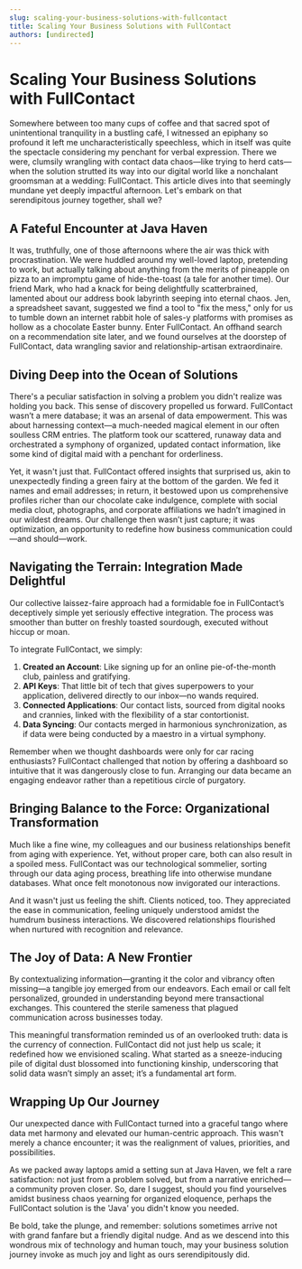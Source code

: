 ```yaml
---
slug: scaling-your-business-solutions-with-fullcontact
title: Scaling Your Business Solutions with FullContact
authors: [undirected]
---
```



# Scaling Your Business Solutions with FullContact

Somewhere between too many cups of coffee and that sacred spot of unintentional tranquility in a bustling café, I witnessed an epiphany so profound it left me uncharacteristically speechless, which in itself was quite the spectacle considering my penchant for verbal expression. There we were, clumsily wrangling with contact data chaos—like trying to herd cats—when the solution strutted its way into our digital world like a nonchalant groomsman at a wedding: FullContact. This article dives into that seemingly mundane yet deeply impactful afternoon. Let's embark on that serendipitous journey together, shall we?

## A Fateful Encounter at Java Haven

It was, truthfully, one of those afternoons where the air was thick with procrastination. We were huddled around my well-loved laptop, pretending to work, but actually talking about anything from the merits of pineapple on pizza to an impromptu game of hide-the-toast (a tale for another time). Our friend Mark, who had a knack for being delightfully scatterbrained, lamented about our address book labyrinth seeping into eternal chaos. Jen, a spreadsheet savant, suggested we find a tool to "fix the mess," only for us to tumble down an internet rabbit hole of sales-y platforms with promises as hollow as a chocolate Easter bunny. Enter FullContact. An offhand search on a recommendation site later, and we found ourselves at the doorstep of FullContact, data wrangling savior and relationship-artisan extraordinaire.

## Diving Deep into the Ocean of Solutions

There's a peculiar satisfaction in solving a problem you didn't realize was holding you back. This sense of discovery propelled us forward. FullContact wasn’t a mere database; it was an arsenal of data empowerment. This was about harnessing context—a much-needed magical element in our often soulless CRM entries. The platform took our scattered, runaway data and orchestrated a symphony of organized, updated contact information, like some kind of digital maid with a penchant for orderliness. 

Yet, it wasn't just that. FullContact offered insights that surprised us, akin to unexpectedly finding a green fairy at the bottom of the garden. We fed it names and email addresses; in return, it bestowed upon us comprehensive profiles richer than our chocolate cake indulgence, complete with social media clout, photographs, and corporate affiliations we hadn’t imagined in our wildest dreams. Our challenge then wasn’t just capture; it was optimization, an opportunity to redefine how business communication could—and should—work.

## Navigating the Terrain: Integration Made Delightful

Our collective laissez-faire approach had a formidable foe in FullContact’s deceptively simple yet seriously effective integration. The process was smoother than butter on freshly toasted sourdough, executed without hiccup or moan. 

To integrate FullContact, we simply:
1. **Created an Account**: Like signing up for an online pie-of-the-month club, painless and gratifying.
2. **API Keys**: That little bit of tech that gives superpowers to your application, delivered directly to our inbox—no wands required.
3. **Connected Applications**: Our contact lists, sourced from digital nooks and crannies, linked with the flexibility of a star contortionist.
4. **Data Syncing**: Our contacts merged in harmonious synchronization, as if data were being conducted by a maestro in a virtual symphony.

Remember when we thought dashboards were only for car racing enthusiasts? FullContact challenged that notion by offering a dashboard so intuitive that it was dangerously close to fun. Arranging our data became an engaging endeavor rather than a repetitious circle of purgatory.

## Bringing Balance to the Force: Organizational Transformation

Much like a fine wine, my colleagues and our business relationships benefit from aging with experience. Yet, without proper care, both can also result in a spoiled mess. FullContact was our technological sommelier, sorting through our data aging process, breathing life into otherwise mundane databases. What once felt monotonous now invigorated our interactions.

And it wasn't just us feeling the shift. Clients noticed, too. They appreciated the ease in communication, feeling uniquely understood amidst the humdrum business interactions. We discovered relationships flourished when nurtured with recognition and relevance.

## The Joy of Data: A New Frontier

By contextualizing information—granting it the color and vibrancy often missing—a tangible joy emerged from our endeavors. Each email or call felt personalized, grounded in understanding beyond mere transactional exchanges. This countered the sterile sameness that plagued communication across businesses today.

This meaningful transformation reminded us of an overlooked truth: data is the currency of connection. FullContact did not just help us scale; it redefined how we envisioned scaling. What started as a sneeze-inducing pile of digital dust blossomed into functioning kinship, underscoring that solid data wasn’t simply an asset; it’s a fundamental art form.

## Wrapping Up Our Journey

Our unexpected dance with FullContact turned into a graceful tango where data met harmony and elevated our human-centric approach. This wasn't merely a chance encounter; it was the realignment of values, priorities, and possibilities.

As we packed away laptops amid a setting sun at Java Haven, we felt a rare satisfaction: not just from a problem solved, but from a narrative enriched—a community proven closer. So, dare I suggest, should you find yourselves amidst business chaos yearning for organized eloquence, perhaps the FullContact solution is the 'Java' you didn't know you needed.

Be bold, take the plunge, and remember: solutions sometimes arrive not with grand fanfare but a friendly digital nudge. And as we descend into this wondrous mix of technology and human touch, may your business solution journey invoke as much joy and light as ours serendipitously did.